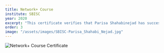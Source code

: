 ```yaml
---
title: Network+ Course
institute: SBISC
year: 2020
excerpt: "This certificate verifies that Parisa Shahabinejad has successfully completed the Network+ Course."
order: 3
image: "/assets/images/SBISC-Parisa_Shahabi_Nejad.jpg"
---
```


![Network+ Course Certificate](/assets/images/SBISC-Parisa%20Shahabinejad.jpg)
